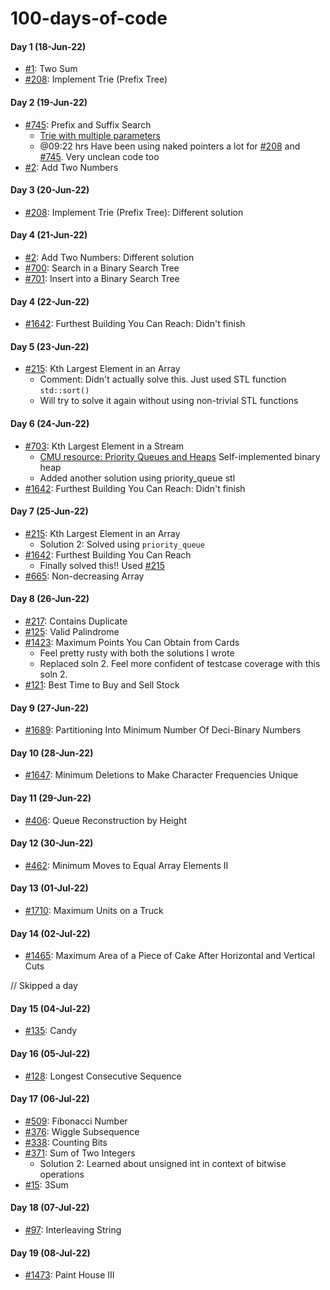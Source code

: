 # 100-days-of-code

#### Day 1 (18-Jun-22)
- [#1][]: Two Sum
- [#208][]: Implement Trie (Prefix Tree)


#### Day 2 (19-Jun-22)
- [#745][]: Prefix and Suffix Search
    + [Trie with multiple parameters](https://stackoverflow.com/a/70726224/7589046)
    + @09:22 hrs Have been using naked pointers a lot for [#208][] and [#745][]. Very unclean code too
- [#2][]: Add Two Numbers


#### Day 3 (20-Jun-22)
- [#208][]: Implement Trie (Prefix Tree): Different solution


#### Day 4 (21-Jun-22)
- [#2][]: Add Two Numbers: Different solution
- [#700][]: Search in a Binary Search Tree
- [#701][]: Insert into a Binary Search Tree


#### Day 4 (22-Jun-22)
- [#1642][]: Furthest Building You Can Reach: Didn't finish


#### Day 5 (23-Jun-22)
- [#215][]: Kth Largest Element in an Array
    + Comment: Didn't actually solve this. Just used STL function `std::sort()`
    + Will try to solve it again without using non-trivial STL functions


#### Day 6 (24-Jun-22)
- [#703][]: Kth Largest Element in a Stream
    + [CMU resource: Priority Queues and Heaps](https://www.cs.cmu.edu/~rdriley/121/notes/heaps.html) Self-implemented binary heap
    + Added another solution using priority_queue stl
- [#1642][]: Furthest Building You Can Reach: Didn't finish


#### Day 7 (25-Jun-22)
- [#215][]: Kth Largest Element in an Array
    + Solution 2: Solved using `priority_queue`
- [#1642][]: Furthest Building You Can Reach
    + Finally solved this!! Used [#215][]
- [#665][]: Non-decreasing Array


#### Day 8 (26-Jun-22)
- [#217][]: Contains Duplicate
- [#125][]: Valid Palindrome
- [#1423][]: Maximum Points You Can Obtain from Cards
    + Feel pretty rusty with both the solutions I wrote
    + Replaced soln 2. Feel more confident of testcase coverage with this soln 2.
- [#121][]: Best Time to Buy and Sell Stock


#### Day 9 (27-Jun-22)
- [#1689][]: Partitioning Into Minimum Number Of Deci-Binary Numbers

#### Day 10 (28-Jun-22)
- [#1647][]: Minimum Deletions to Make Character Frequencies Unique

#### Day 11 (29-Jun-22)
- [#406][]: Queue Reconstruction by Height

#### Day 12 (30-Jun-22)
- [#462][]: Minimum Moves to Equal Array Elements II

#### Day 13 (01-Jul-22)
- [#1710][]: Maximum Units on a Truck


#### Day 14 (02-Jul-22)
- [#1465][]: Maximum Area of a Piece of Cake After Horizontal and Vertical Cuts

// Skipped a day

#### Day 15 (04-Jul-22)
- [#135][]: Candy

#### Day 16 (05-Jul-22)
- [#128][]: Longest Consecutive Sequence

#### Day 17 (06-Jul-22)
- [#509][]: Fibonacci Number
- [#376][]: Wiggle Subsequence
- [#338][]: Counting Bits
- [#371][]: Sum of Two Integers
    + Solution 2: Learned about unsigned int in context of bitwise operations
- [#15][]: 3Sum

#### Day 18 (07-Jul-22)
- [#97][]: Interleaving String

#### Day 19 (08-Jul-22)
- [#1473][]: Paint House III

[#1]:       https://leetcode.com/problems/two-sum
[#2]:       https://leetcode.com/problems/add-two-numbers
[#15]:      https://leetcode.com/problems/3sum
[#97]:      https://leetcode.com/problems/interleaving-string/
[#121]:     https://leetcode.com/problems/best-time-to-buy-and-sell-stock
[#125]:     https://leetcode.com/problems/valid-palindrome
[#128]:     https://leetcode.com/problems/longest-consecutive-sequence
[#135]:     https://leetcode.com/problems/candy
[#208]:     https://leetcode.com/problems/implement-trie-prefix-tree
[#215]:     https://leetcode.com/problems/kth-largest-element-in-an-array
[#217]:     https://leetcode.com/problems/contains-duplicate/
[#338]:     https://leetcode.com/problems/counting-bits/
[#371]:     https://leetcode.com/problems/sum-of-two-integers/
[#376]:     https://leetcode.com/problems/wiggle-subsequence/
[#406]:     https://leetcode.com/problems/queue-reconstruction-by-height
[#462]:     https://leetcode.com/problems/minimum-moves-to-equal-array-elements-ii
[#509]:     https://leetcode.com/problems/fibonacci-number
[#665]:     https://leetcode.com/problems/implement-trie-prefix-tree
[#700]:     https://leetcode.com/problems/search-in-a-binary-search-tree
[#701]:     https://leetcode.com/problems/insert-into-a-binary-search-tree
[#703]:     https://leetcode.com/problems/kth-largest-element-in-a-stream
[#745]:     https://leetcode.com/problems/prefix-and-suffix-search
[#1423]:    https://leetcode.com/problems/maximum-points-you-can-obtain-from-cards/
[#1465]:    https://leetcode.com/problems/maximum-area-of-a-piece-of-cake-after-horizontal-and-vertical-cuts/
[#1473]:    https://leetcode.com/problems/paint-house-iii/
[#1642]:    https://leetcode.com/problems/furthest-building-you-can-reach
[#1647]:    https://leetcode.com/problems/minimum-deletions-to-make-character-frequencies-unique
[#1689]:    https://leetcode.com/problems/partitioning-into-minimum-number-of-deci-binary-numbers/
[#1710]:    https://leetcode.com/problems/maximum-units-on-a-truck/

